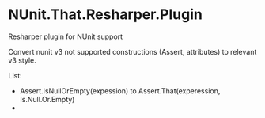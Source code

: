 # NUnit.That.Resharper.Plugin
Resharper plugin for NUnit support

Convert nunit v3 not supported constructions (Assert, attributes) to relevant v3 style.

List:
- Assert.IsNullOrEmpty(expession) to Assert.That(experession, Is.Null.Or.Empty)
- 
